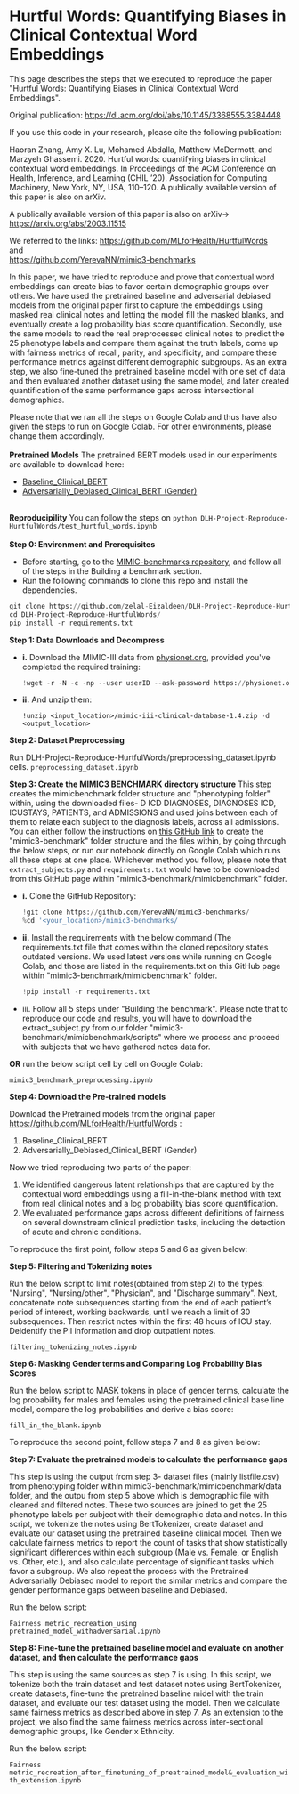 # Hurtful Words: Quantifying Biases in Clinical Contextual Word Embeddings

This page describes the steps that we executed to reproduce the paper "Hurtful Words: Quantifying Biases in Clinical Contextual Word Embeddings".

Original publication: https://dl.acm.org/doi/abs/10.1145/3368555.3384448  

If you use this code in your research, please cite the following publication:

Haoran Zhang, Amy X. Lu, Mohamed Abdalla, Matthew McDermott, and Marzyeh Ghassemi. 2020.
Hurtful words: quantifying biases in clinical contextual word embeddings.
In Proceedings of the ACM Conference on Health, Inference, and Learning (CHIL ’20).
Association for Computing Machinery, New York, NY, USA, 110–120.
A publically available version of this paper is also on arXiv.

A publically available version of this paper is also on arXiv-> https://arxiv.org/abs/2003.11515  

We referred to the links: 
https://github.com/MLforHealth/HurtfulWords  
and   
https://github.com/YerevaNN/mimic3-benchmarks  


In this paper, we have tried to reproduce and prove that contextual word embeddings can create bias to favor certain demographic groups over others. We have used the pretrained baseline and adversarial debiased models from the original paper first to capture the embeddings using masked real clinical notes and letting the model fill the masked blanks, and eventually create a log probability bias score quantification. Secondly, use the same models to read the real preprocessed clinical notes to predict the 25 phenotype labels and compare them against the truth labels, come up with fairness metrics of recall, parity, and specificity, and compare these performance metrics against different demographic subgroups. As an extra step, we also fine-tuned the pretrained baseline model with one set of data and then evaluated another dataset using the same model, and later created quantification of the same performance gaps across intersectional demographics. <br>

Please note that we ran all the steps on Google Colab and thus have also given the steps to run on Google Colab. For other environments, please change them accordingly. <br><br>
**Pretrained Models**
The pretrained BERT models used in our experiments are available to download here:
- [Baseline_Clinical_BERT](https://www.cs.toronto.edu/pub/haoran/hurtfulwords/baseline_clinical_BERT_1_epoch_512.tar.gz)
- [Adversarially_Debiased_Clinical_BERT (Gender)](https://www.cs.toronto.edu/pub/haoran/hurtfulwords/adv_clinical_BERT_1_epoch_512.tar.gz) <br><br>

**Reproducipility**
  You can follow the steps on ```python DLH-Project-Reproduce-HurtfulWords/test_hurtful_words.ipynb ```<br><br>
**Step 0: Environment and Prerequisites**
- Before starting, go to the [MIMIC-benchmarks repository](https://github.com/YerevaNN/mimic3-benchmarks), and follow all of the steps in the Building a benchmark section.
- Run the following commands to clone this repo and install the dependencies.

```python
git clone https://github.com/zelal-Eizaldeen/DLH-Project-Reproduce-HurtfulWords.git
cd DLH-Project-Reproduce-HurtfulWords/
pip install -r requirements.txt
```
**Step 1: Data Downloads and Decompress**

- **i.** Download the MIMIC-III data from [physionet.org](https://physionet.org/), provided you've completed the required training:   

  ```python
  !wget -r -N -c -np --user userID --ask-password https://physionet.org/files/mimiciii/1.4/
  ```


- **ii.** And unzip them:  

  ```
  !unzip <input_location>/mimic-iii-clinical-database-1.4.zip -d <output_location>
  ```

**Step 2: Dataset Preprocessing**  

Run DLH-Project-Reproduce-HurtfulWords/preprocessing_dataset.ipynb cells. 
`preprocessing_dataset.ipynb`

**Step 3: Create the MIMIC3 BENCHMARK directory structure** 
This step creates the mimicbenchmark folder structure and "phenotyping folder" within, using the downloaded files- D ICD DIAGNOSES, DIAGNOSES ICD, ICUSTAYS, PATIENTS, and ADMISSIONS and used joins between each of them to relate each subject to the diagnosis labels, across all admissions. You can either follow the instructions on [this GitHub link](https://github.com/YerevaNN/mimic3-benchmarks) to create the "mimic3-benchmark" folder structure and the files within, by going through the below steps, or run our notebook directly on Google Colab which runs all these steps at one place. Whichever method you follow, please note that `extract_subjects.py` and `requirements.txt` would have to be downloaded from this GitHub page within "mimic3-benchmark/mimicbenchmark" folder.

- **i.** Clone the GitHub Repository:
  
  ```python
  !git clone https://github.com/YerevaNN/mimic3-benchmarks/
  %cd '<your_location>/mimic3-benchmarks/
  ```

- **ii.** Install the requirements with  the below command (The requirements.txt file that comes within the cloned repository states outdated versions. We used latest versions while running on Google Colab, and those are listed in the requirements.txt on this GitHub page within "mimic3-benchmark/mimicbenchmark" folder.

  ```python
  !pip install -r requirements.txt
  ```

- iii. Follow all 5 steps under "Building the benchmark". Please note that to reproduce our code and results, you will have to download the extract_subject.py from our folder "mimic3-benchmark/mimicbenchmark/scripts" where we process and proceed with subjects that we have gathered notes data for.

**OR** run the below script cell by cell on Google Colab:

`mimic3_benchmark_preprocessing.ipynb`  

**Step 4: Download the Pre-trained models**  

Download the Pretrained models from the original paper https://github.com/MLforHealth/HurtfulWords :

1. Baseline_Clinical_BERT
2. Adversarially_Debiased_Clinical_BERT (Gender)


Now we tried reproducing two parts of the paper:

1. We identified dangerous latent relationships that are captured by the contextual word embeddings using a fill-in-the-blank method with text from real clinical notes and a log probability bias score quantification.
2. We evaluated performance gaps across different definitions of fairness on several downstream clinical prediction tasks, including the detection of acute and chronic conditions.


To reproduce the first point, follow steps 5 and 6 as given below:

**Step 5: Filtering and Tokenizing notes**  

Run the below script to limit notes(obtained from step 2) to the types: "Nursing", "Nursing/other", "Physician", and "Discharge summary". Next, concatenate note subsequences starting from the end of each patient’s period of interest, working backwards, until we reach a limit of 30 subsequences. Then restrict notes within the first 48 hours of ICU stay. Deidentify the PII information and drop outpatient notes.

  `filtering_tokenizing_notes.ipynb`

**Step 6: Masking Gender terms and Comparing Log Probability Bias Scores**  


Run the below script to MASK tokens in place of gender terms, calculate the log probability for males and females using the pretrained clinical base line model, compare the log probabilities and derive a bias score:  

 `fill_in_the_blank.ipynb`


To reproduce the second point, follow steps 7 and 8 as given below:  

**Step 7: Evaluate the pretrained models to calculate the performance gaps**  


This step is using the output from step 3- dataset files (mainly listfile.csv) from phenotyping folder within mimic3-benchmark/mimicbenchmark/data folder, and the outpu from step 5 above which is demographic file with cleaned and filtered notes. These two sources are joined to get the 25 phenotype labels per subject with their demographic data and notes. In this script, we tokenize the notes using BertTokenizer, create dataset and evaluate our dataset using the pretrained baseline clinical model. Then we calculate fairness metrics to report the count of tasks that show statistically significant differences within each subgroup (Male vs. Female, or English vs. Other, etc.), and also calculate percentage of significant tasks which favor a subgroup. We also repeat the process with the Pretrained Adversarially Debiased model to report the similar metrics and compare the gender performance gaps between baseline and Debiased.

Run the below script:  

`Fairness metric_recreation_using pretrained_model_withadversarial.ipynb`


**Step 8: Fine-tune the pretrained baseline model and evaluate on another dataset, and then calculate the performance gaps**  


This step is using the same sources as step 7 is using. In this script, we tokenize both the train dataset and test dataset notes using BertTokenizer, create datasets, fine-tune the pretrained baseline midel with the train dataset, and evaluate our test dataset using the model. Then we calculate same fairness metrics as described above in step 7. As an extension to the project, we also find the same fairness metrics across inter-sectional demographic groups, like Gender x Ethnicity.

Run the below script:  

`Fairness metric_recreation_after_finetuning_of_preatrained_model&_evaluation_with_extension.ipynb`


